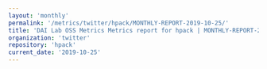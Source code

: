 ```yaml
---
layout: 'monthly'
permalink: '/metrics/twitter/hpack/MONTHLY-REPORT-2019-10-25/'
title: 'DAI Lab OSS Metrics Metrics report for hpack | MONTHLY-REPORT-2019-10-25'
organization: 'twitter'
repository: 'hpack'
current_date: '2019-10-25'
---
```

